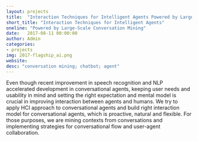 ```yaml
---
layout: projects
title:  "Interaction Techniques for Intelligent Agents Powered by Large-Scale Conversation Mining"
short_title: "Interaction Techniques for Intelligent Agents"
oneline: "Powered by Large-Scale Conversation Mining"
date:   2017-08-11 00:00:00
author: Admin
categories:
- projects
img: 2017-flagship_ai.png
website:
desc: "conversation mining; chatbot; agent"
---
```

Even though recent improvement in speech recognition and NLP accelerated development in conversational agents, keeping user needs and usability in mind and setting the right expectation and mental model is crucial in improving interaction between agents and humans. We try to apply HCI approach to conversational agents and build right interaction model for conversational agents, which is proactive, natural and flexible. For those purposes, we are mining contexts from conversations and implementing strategies for conversational flow and user-agent collaboration.
